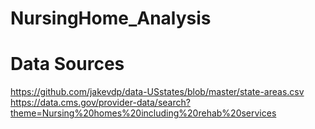 # NursingHome_Analysis

# Data Sources
https://github.com/jakevdp/data-USstates/blob/master/state-areas.csv
https://data.cms.gov/provider-data/search?theme=Nursing%20homes%20including%20rehab%20services
